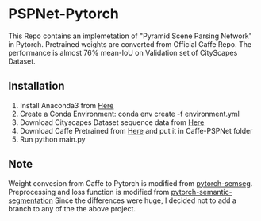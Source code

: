 # PSPNet-Pytorch
This Repo contains an implemetation of "Pyramid Scene Parsing Network" in Pytorch. Pretrained weights are converted from Official Caffe Repo. The performance is almost 76% mean-IoU on Validation set of CityScapes Dataset.

## Installation
1. Install Anaconda3 from [Here](https://www.anaconda.com)
2. Create a Conda Environment: conda env create -f environment.yml
3. Download Cityscapes Dataset sequence data from [Here](https://www.cityscapes-dataset.com/)
4. Download Caffe Pretrained from [Here](https://drive.google.com/open?id=0BzaU285cX7TCT1M3TmNfNjlUeEU) and put it in Caffe-PSPNet folder
4. Run python main.py

## Note

Weight convesion from Caffe to Pytorch is modified from [pytorch-semseg](https://github.com/meetshah1995/pytorch-semseg).
Preprocessing and loss function is modified from [pytorch-semantic-segmentation](https://github.com/zijundeng/pytorch-semantic-segmentation)
Since the differences were huge, I decided not to add a branch to any of the the above project.
